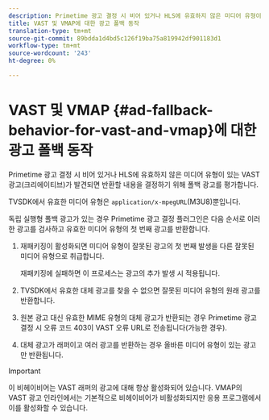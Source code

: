 ```yaml
---
description: Primetime 광고 결정 시 비어 있거나 HLS에 유효하지 않은 미디어 유형이 있는 VAST 광고(크리에이티브)가 발견되면 반환할 내용을 결정하기 위해 폴백 광고를 평가합니다.
title: VAST 및 VMAP에 대한 광고 폴백 동작
translation-type: tm+mt
source-git-commit: 89bdda1d4bd5c126f19ba75a819942df901183d1
workflow-type: tm+mt
source-wordcount: '243'
ht-degree: 0%

---
```



# VAST 및 VMAP {#ad-fallback-behavior-for-vast-and-vmap}에 대한 광고 폴백 동작

Primetime 광고 결정 시 비어 있거나 HLS에 유효하지 않은 미디어 유형이 있는 VAST 광고(크리에이티브)가 발견되면 반환할 내용을 결정하기 위해 폴백 광고를 평가합니다.

<!--<a id="section_9F60AF00CE9645848EAAF8C06A9E426B"></a>-->

TVSDK에서 유효한 미디어 유형은 `application/x-mpegURL`(M3U8)뿐입니다.

독립 실행형 폴백 광고가 있는 경우 Primetime 광고 결정 플러그인은 다음 순서로 이러한 광고를 검사하고 유효한 미디어 유형의 첫 번째 광고를 반환합니다.

1. 재패키징이 활성화되면 미디어 유형이 잘못된 광고의 첫 번째 발생을 다른 잘못된 미디어 유형으로 취급합니다.

   재패키징에 실패하면 이 프로세스는 광고의 추가 발생 시 적용됩니다.
1. TVSDK에서 유효한 대체 광고를 찾을 수 없으면 잘못된 미디어 유형의 원래 광고를 반환합니다.
1. 원본 광고 대신 유효한 MIME 유형의 대체 광고가 반환되는 경우 Primetime 광고 결정 시 오류 코드 403이 VAST 오류 URL로 전송됩니다(가능한 경우).
1. 대체 광고가 래퍼이고 여러 광고를 반환하는 경우 올바른 미디어 유형이 있는 광고만 반환됩니다.

>[!IMPORTANT]
>
>이 비헤이비어는 VAST 래퍼의 광고에 대해 항상 활성화되어 있습니다. VMAP의 VAST 광고 인라인에서는 기본적으로 비헤이비어가 비활성화되지만 응용 프로그램에서 이를 활성화할 수 있습니다.